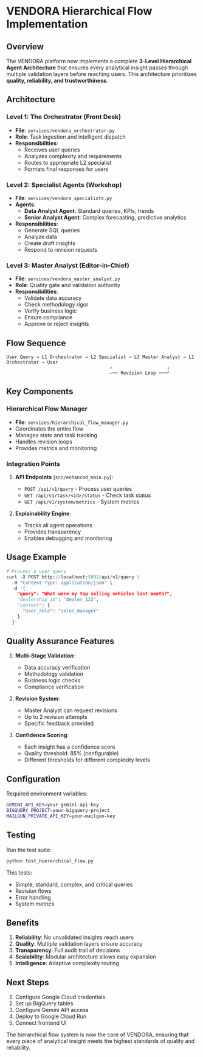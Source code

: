 # VENDORA Hierarchical Flow Implementation

## Overview

The VENDORA platform now implements a complete **3-Level Hierarchical Agent Architecture** that ensures every analytical insight passes through multiple validation layers before reaching users. This architecture prioritizes **quality, reliability, and trustworthiness**.

## Architecture

### Level 1: The Orchestrator (Front Desk)
- **File**: `services/vendora_orchestrator.py`
- **Role**: Task ingestion and intelligent dispatch
- **Responsibilities**:
  - Receives user queries
  - Analyzes complexity and requirements
  - Routes to appropriate L2 specialist
  - Formats final responses for users

### Level 2: Specialist Agents (Workshop)
- **File**: `services/vendora_specialists.py`
- **Agents**:
  - **Data Analyst Agent**: Standard queries, KPIs, trends
  - **Senior Analyst Agent**: Complex forecasting, predictive analytics
- **Responsibilities**:
  - Generate SQL queries
  - Analyze data
  - Create draft insights
  - Respond to revision requests

### Level 3: Master Analyst (Editor-in-Chief)
- **File**: `services/vendora_master_analyst.py`
- **Role**: Quality gate and validation authority
- **Responsibilities**:
  - Validate data accuracy
  - Check methodology rigor
  - Verify business logic
  - Ensure compliance
  - Approve or reject insights

## Flow Sequence

```
User Query → L1 Orchestrator → L2 Specialist → L3 Master Analyst → L1 Orchestrator → User
                                      ↑                    ↓
                                      ←── Revision Loop ───┘
```

## Key Components

### Hierarchical Flow Manager
- **File**: `services/hierarchical_flow_manager.py`
- Coordinates the entire flow
- Manages state and task tracking
- Handles revision loops
- Provides metrics and monitoring

### Integration Points

1. **API Endpoints** (`src/enhanced_main.py`):
   - `POST /api/v1/query` - Process user queries
   - `GET /api/v1/task/<id>/status` - Check task status
   - `GET /api/v1/system/metrics` - System metrics

2. **Explainability Engine**:
   - Tracks all agent operations
   - Provides transparency
   - Enables debugging and monitoring

## Usage Example

```python
# Process a user query
curl -X POST http://localhost:5001/api/v1/query \
  -H "Content-Type: application/json" \
  -d '{
    "query": "What were my top selling vehicles last month?",
    "dealership_id": "dealer_123",
    "context": {
      "user_role": "sales_manager"
    }
  }'
```

## Quality Assurance Features

1. **Multi-Stage Validation**:
   - Data accuracy verification
   - Methodology validation
   - Business logic checks
   - Compliance verification

2. **Revision System**:
   - Master Analyst can request revisions
   - Up to 2 revision attempts
   - Specific feedback provided

3. **Confidence Scoring**:
   - Each insight has a confidence score
   - Quality threshold: 85% (configurable)
   - Different thresholds for different complexity levels

## Configuration

Required environment variables:
```bash
GEMINI_API_KEY=your-gemini-api-key
BIGQUERY_PROJECT=your-bigquery-project
MAILGUN_PRIVATE_API_KEY=your-mailgun-key
```

## Testing

Run the test suite:
```bash
python test_hierarchical_flow.py
```

This tests:
- Simple, standard, complex, and critical queries
- Revision flows
- Error handling
- System metrics

## Benefits

1. **Reliability**: No unvalidated insights reach users
2. **Quality**: Multiple validation layers ensure accuracy
3. **Transparency**: Full audit trail of decisions
4. **Scalability**: Modular architecture allows easy expansion
5. **Intelligence**: Adaptive complexity routing

## Next Steps

1. Configure Google Cloud credentials
2. Set up BigQuery tables
3. Configure Gemini API access
4. Deploy to Google Cloud Run
5. Connect frontend UI

The hierarchical flow system is now the core of VENDORA, ensuring that every piece of analytical insight meets the highest standards of quality and reliability.
